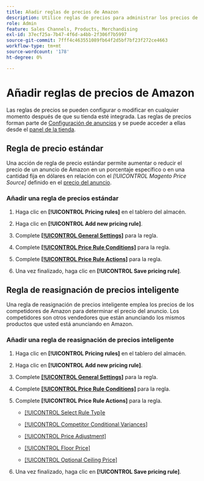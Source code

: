 ```yaml
---
title: Añadir reglas de precios de Amazon
description: Utilice reglas de precios para administrar los precios de listado en Amazon Marketplace para su catálogo de productos de Commerce.
role: Admin
feature: Sales Channels, Products, Merchandising
exl-id: 37ecf25a-7b47-4f6d-a4bb-2f306f7b5997
source-git-commit: 7fff4c463551089fb64f2d5bf7bf23f272ce4663
workflow-type: tm+mt
source-wordcount: '178'
ht-degree: 0%

---
```


# Añadir reglas de precios de Amazon

Las reglas de precios se pueden configurar o modificar en cualquier momento después de que su tienda esté integrada. Las reglas de precios forman parte de [Configuración de anuncios](./listing-settings.md) y se puede acceder a ellas desde el [panel de la tienda](./amazon-store-dashboard.md).

## Regla de precio estándar

Una acción de regla de precio estándar permite aumentar o reducir el precio de un anuncio de Amazon en un porcentaje específico o en una cantidad fija en dólares en relación con el **[!UICONTROL Magento Price Source*]* definido en el [precio del anuncio](./listing-price.md).

### Añadir una regla de precios estándar

1. Haga clic en **[!UICONTROL Pricing rules]** en el tablero del almacén.

1. Haga clic en **[!UICONTROL Add new pricing rule]**.

1. Complete **[[!UICONTROL General Settings]](./pricing-rule-general-settings.md)** para la regla.

1. Complete **[[!UICONTROL Price Rule Conditions]](./pricing-rule-conditions.md)** para la regla.

1. Complete **[[!UICONTROL Price Rule Actions]](./standard-price-rules.md)** para la regla.

1. Una vez finalizado, haga clic en **[!UICONTROL Save pricing rule]**.

## Regla de reasignación de precios inteligente

Una regla de reasignación de precios inteligente emplea los precios de los competidores de Amazon para determinar el precio del anuncio. Los competidores son otros vendedores que están anunciando los mismos productos que usted está anunciando en Amazon.

### Añadir una regla de reasignación de precios inteligente

1. Haga clic en **[!UICONTROL Pricing rules]** en el tablero del almacén.

1. Haga clic en **[!UICONTROL Add new pricing rule]**.

1. Complete **[[!UICONTROL General Settings]](./pricing-rule-general-settings.md)** para la regla.

1. Complete **[[!UICONTROL Price Rule Conditions]](./pricing-rule-conditions.md)** para la regla.

1. Complete **[!UICONTROL Price Rule Actions]** para la regla.

   - [[!UICONTROL Select Rule Typ]e](./intelligent-repricing-rules.md)

   - [[!UICONTROL Competitor Conditional Variances]](./competitor-conditional-variances.md)

   - [[!UICONTROL Price Adjustment]](./price-adjustment.md)

   - [[!UICONTROL Floor Price]](./floor-price.md)

   - [[!UICONTROL Optional Ceiling Price]](./optional-ceiling-price.md)

1. Una vez finalizado, haga clic en **[!UICONTROL Save pricing rule]**.
